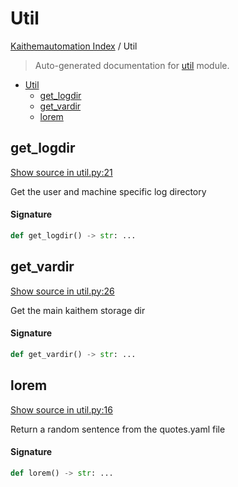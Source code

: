 # Util

[Kaithemautomation Index](./README.md#kaithemautomation-index) / Util

> Auto-generated documentation for [util](../../../api/util.py) module.

- [Util](#util)
  - [get_logdir](#get_logdir)
  - [get_vardir](#get_vardir)
  - [lorem](#lorem)

## get_logdir

[Show source in util.py:21](../../../api/util.py#L21)

Get the user and machine specific log directory

#### Signature

```python
def get_logdir() -> str: ...
```



## get_vardir

[Show source in util.py:26](../../../api/util.py#L26)

Get the main kaithem storage dir

#### Signature

```python
def get_vardir() -> str: ...
```



## lorem

[Show source in util.py:16](../../../api/util.py#L16)

Return a random sentence from the quotes.yaml file

#### Signature

```python
def lorem() -> str: ...
```